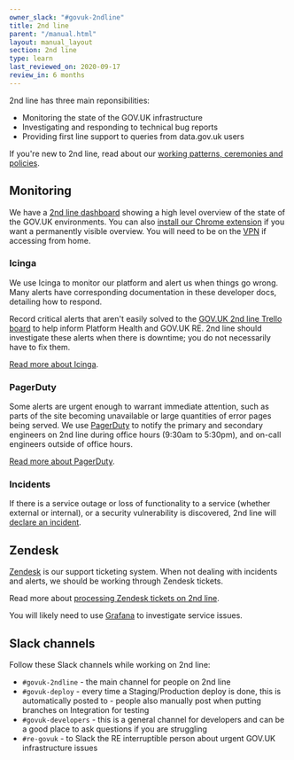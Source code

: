 ```yaml
---
owner_slack: "#govuk-2ndline"
title: 2nd line
parent: "/manual.html"
layout: manual_layout
section: 2nd line
type: learn
last_reviewed_on: 2020-09-17
review_in: 6 months
---
```


2nd line has three main reponsibilities:

- Monitoring the state of the GOV.UK infrastructure
- Investigating and responding to technical bug reports
- Providing first line support to queries from data.gov.uk users

If you're new to 2nd line, read about our [working patterns, ceremonies and policies](/manual/welcome-to-2nd-line.html).

## Monitoring

We have a [2nd line dashboard][2nd-line-dashboard] showing a high level overview of the state of
the GOV.UK environments. You can also [install our Chrome extension][chrome-extension] if you want
a permanently visible overview. You will need to be on the [VPN](/manual/vpn.html) if accessing from home.

### Icinga

We use Icinga to monitor our platform and alert us when things go wrong. Many alerts have corresponding
documentation in these developer docs, detailing how to respond.

Record critical alerts that aren't easily solved to the [GOV.UK 2nd line Trello board][2nd-line-trello-board]
to help inform Platform Health and GOV.UK RE. 2nd line should investigate these alerts when there is downtime;
you do not necessarily have to fix them.

[Read more about Icinga](/manual/icinga.html).

### PagerDuty

Some alerts are urgent enough to warrant immediate attention, such as parts of the site becoming
unavailable or large quantities of error pages being served. We use [PagerDuty](https://governmentdigitalservice.pagerduty.com)
to notify the primary and secondary engineers on 2nd line during office hours (9:30am to 5:30pm), and
on-call engineers outside of office hours.

[Read more about PagerDuty](/manual/pagerduty.html).

### Incidents

If there is a service outage or loss of functionality to a service (whether external or internal),
or a security vulnerability is discovered, 2nd line will [declare an incident](/manual/incident-management-guidance.html).

## Zendesk

[Zendesk](https://govuk.zendesk.com) is our support ticketing system. When not dealing with incidents and
alerts, we should be working through Zendesk tickets.

Read more about [processing Zendesk tickets on 2nd line](/manual/zendesk.html).

You will likely need to use [Grafana](/manual/grafana.html) to investigate service issues.

## Slack channels

Follow these Slack channels while working on 2nd line:

- `#govuk-2ndline` - the main channel for people on 2nd line
- `#govuk-deploy` - every time a Staging/Production deploy is done, this is automatically posted to - people also manually post when putting branches on Integration for testing
- `#govuk-developers` - this is a general channel for developers and can be a good place to ask questions if you are struggling
- `#re-govuk` - to Slack the RE interruptible person about urgent GOV.UK infrastructure issues

[2nd-line-dashboard]: https://alphagov.github.io/frame-splits/index.html?title=&layout=2x1-75-25&url%5B%5D=https%3A%2F%2Fgovuk-secondline-blinken.herokuapp.com%2Fblinken.html&url%5B%5D=https%3A%2F%2Fgrafana.production.govuk.digital%2Fdashboard%2Ffile%2F2ndline_health.json&url%5B%5D=https%3A%2F%2Fgovuk-zendesk-display-screen.herokuapp.com&url%5B%5D=
[2nd-line-trello-board]: https://trello.com/b/M7UzqXpk/govuk-2nd-line
[chrome-extension]: https://github.com/alphagov/blinkenjs#chrome-extension
